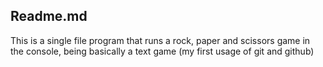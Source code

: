 ## Readme.md


This is a single file program that runs a rock, paper and scissors game in the console, being basically a text game (my first usage of git and github)
